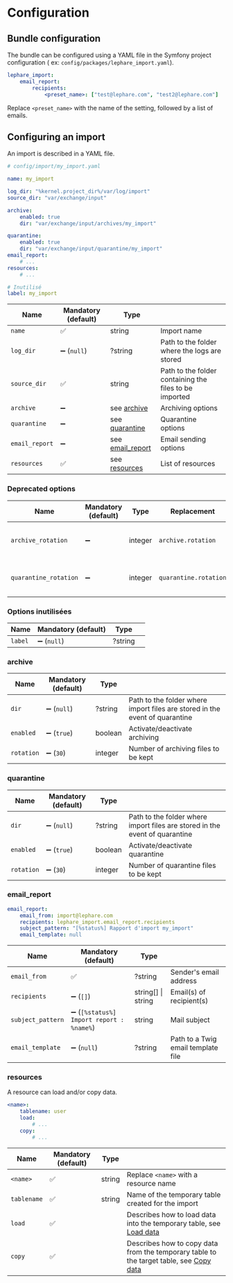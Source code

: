 # Configuration

## Bundle configuration

The bundle can be configured using a YAML file in the Symfony project configuration (
ex: `config/packages/lephare_import.yaml`).

```yaml
lephare_import:
    email_report:
        recipients:
            <preset_name>: ["test@lephare.com", "test2@lephare.com"]
```

Replace `<preset_name>` with the name of the setting, followed by a list of emails.

## Configuring an import

An import is described in a YAML file.

```yaml
# config/import/my_import.yaml

name: my_import

log_dir: "%kernel.project_dir%/var/log/import"
source_dir: "var/exchange/input"

archive:
    enabled: true
    dir: "var/exchange/input/archives/my_import"

quarantine:
    enabled: true
    dir: "var/exchange/input/quarantine/my_import"
email_report:
    # ...
resources:
    # ...

# Inutilisé
label: my_import
```

| Name           | Mandatory (default)  | Type                              |                                                        |
|----------------|----------------------|-----------------------------------|--------------------------------------------------------|
| `name`         | ✅                    | string                            | Import name                                            |
| `log_dir`      | ➖ (`null`)           | ?string                           | Path to the folder where the logs are stored           |
| `source_dir`   | ✅                    | string                            | Path to the folder containing the files to be imported |
| `archive`      | ➖                    | see [archive](#archive)           | Archiving options                                      |
| `quarantine`   | ➖                    | see [quarantine](#quarantine)     | Quarantine options                                     |
| `email_report` | ➖                    | see [email_report](#email_report) | Email sending options                                  |
| `resources`    | ✅                    | see [resources](#resources)       | List of resources                                      |

### Deprecated options

| Name                  | Mandatory (default) | Type    | Replacement           |                                        |
|-----------------------|---------------------| ------- |-----------------------|----------------------------------------|
| `archive_rotation`    | ➖                   | integer | `archive.rotation`    | Number of archiving files to be kept   |
| `quarantine_rotation` | ➖                   | integer | `quarantine.rotation` | Number of quarantine files to be kept  |

### Options inutilisées

| Name    | Mandatory (default)   | Type    |     |
|---------|-----------------------| ------- | --- |
| `label` | ➖ (`null`)            | ?string |     |

### archive

| Name        | Mandatory (default)    | Type    |                                                                             |
| ---------- |------------------------| ------- |-----------------------------------------------------------------------------|
| `dir`      | ➖ (`null`)             | ?string | Path to the folder where import files are stored in the event of quarantine |
| `enabled`  | ➖ (`true`)             | boolean | Activate/deactivate archiving                                               |
| `rotation` | ➖ (`30`)               | integer | Number of archiving files to be kept                                        |

### quarantine

| Name        | Mandatory (default)   | Type    |                                                                             |
| ---------- |-----------------------| ------- |-----------------------------------------------------------------------------|
| `dir`      | ➖ (`null`)            | ?string | Path to the folder where import files are stored in the event of quarantine |
| `enabled`  | ➖ (`true`)            | boolean | Activate/deactivate quarantine                                              |
| `rotation` | ➖ (`30`)              | integer | Number of quarantine files to be kept                                       |

### email_report

```yaml
email_report:
    email_from: import@lephare.com
    recipients: lephare_import.email_report.recipients
    subject_pattern: "[%status%] Rapport d'import my_import"
    email_template: null
```

| Name               | Mandatory (default)                     | Type                   |                                     |
| ----------------- |-----------------------------------------| ---------------------- |-------------------------------------|
| `email_from`      | ✅                                       | ?string                | Sender's email address              |
| `recipients`      | ➖ (`[]`)                                | string[] &#124; string | Email(s) of recipient(s)            |
| `subject_pattern` | ➖ (`[%status%] Import report : %name%`) | string                 | Mail subject                        |
| `email_template`  | ➖ (`null`)                              | ?string                | Path to a Twig email template file  |

### resources

A resource can load and/or copy data.

```yaml
<name>:
    tablename: user
    load:
        # ...
    copy:
        # ...
```

| Name         | Mandatory (default)   | Type     |                                                                                                                  |
| ----------- |-----------------------|----------|------------------------------------------------------------------------------------------------------------------|
| `<name>`    | ✅                     | string   | Replace `<name>` with a resource name                                                                            |
| `tablename` | ✅                     | string   | Name of the temporary table created for the import                                                               |
| `load`      | ✅                     |          | Describes how to load data into the temporary table, see [Load data](docs/configure/load.md)                     |
| `copy`      | ✅                     |          | Describes how to copy data from the temporary table to the target table, see [Copy data](docs/configure/copy.md) |